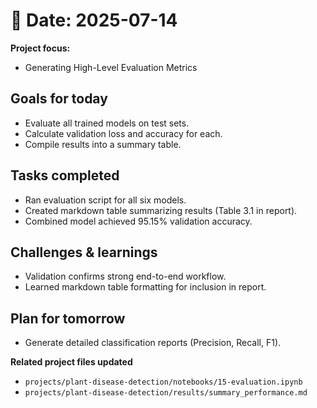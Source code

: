 # 📅 Date: 2025-07-14
**Project focus:**
- Generating High-Level Evaluation Metrics

## Goals for today
- Evaluate all trained models on test sets.  
- Calculate validation loss and accuracy for each.  
- Compile results into a summary table.

## Tasks completed
- Ran evaluation script for all six models.  
- Created markdown table summarizing results (Table 3.1 in report).  
- Combined model achieved 95.15% validation accuracy.

## Challenges & learnings
- Validation confirms strong end-to-end workflow.  
- Learned markdown table formatting for inclusion in report.

## Plan for tomorrow
- Generate detailed classification reports (Precision, Recall, F1).

**Related project files updated**
- ``projects/plant-disease-detection/notebooks/15-evaluation.ipynb``  
- ``projects/plant-disease-detection/results/summary_performance.md``
